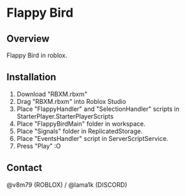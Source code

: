 # Flappy Bird

## Overview
Flappy Bird in roblox.

## Installation
1. Download "RBXM.rbxm"
2. Drag "RBXM.rbxm" into Roblox Studio
3. Place "FlappyHandler" and "SelectionHandler" scripts in StarterPlayer.StarterPlayerScripts
4. Place "FlappyBirdMain" folder in workspace.
5. Place "Signals" folder in ReplicatedStorage.
6. Place "EventsHandler" script in ServerScriptService.
7. Press "Play" :O

## Contact
@v8m79 (ROBLOX) / @lama1k (DISCORD)
